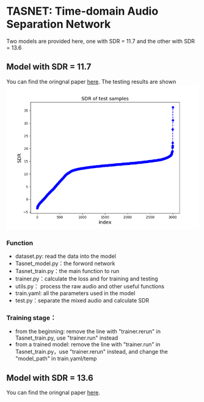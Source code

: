 # TASNET: Time-domain Audio Separation Network
Two models are provided here, one with SDR = 11.7 and the other with SDR = 13.6
## Model with SDR = 11.7
You can find the oringnal paper [here](https://arxiv.org/abs/1809.07454). The testing results are shown ![SDR-11.7](SDR-11.7.png)
### Function
- dataset.py: read the data into the model 
- Tasnet_model.py：the forword network
- Tasnet_train.py：the main function to run
- trainer.py：calculate the loss and for training and testing
- utils.py： process the raw audio and other useful functions
- train.yaml: all the parameters used in the model
- test.py：separate the mixed audio and calculate SDR
### Training stage：
- from the beginning: remove the line with "trainer.rerun" in Tasnet_train.py, use "trainer.run" instead
- from a trained model: remove the line with "trainer.run" in Tasnet_train.py，use "trainer.rerun" instead, and change the "model_path" in train.yaml/temp
## Model with SDR = 13.6
You can find the oringnal paper [here](https://www.isca-speech.org/archive/Interspeech_2018/abstracts/2290.html).
